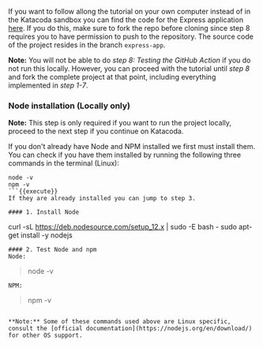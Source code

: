 If you want to follow allong the tutorial on your own computer instead of in the Katacoda sandbox you can find the code for the Express application [here](https://github.com/nwessman/katacoda-scenarios/tree/express-app). If you do this, make sure to fork the repo before cloning since step 8 requires you to have permission to push to the repository. The source code of the project resides in the branch `express-app`.

**Note:** You will not be able to do *step 8: Testing the GitHub Action* if you do not run this locally. However, you can proceed with the tutorial until *step 8* and fork the complete project at that point, including everything implemented in *step 1-7*.

### Node installation (Locally only)

**Note:** This step is only required if you want to run the project locally, proceed to the next step if you continue on Katacoda.

If you don't already have Node and NPM installed we first must install them. You can check if you have them installed by running the following three commands in the terminal (Linux):
```
node -v
npm -v
```{{execute}}
If they are already installed you can jump to step 3.

#### 1. Install Node
```
curl -sL https://deb.nodesource.com/setup_12.x | sudo -E bash -
sudo apt-get install -y nodejs
```{{execute}}
#### 2. Test Node and npm
Node:
``` 
> node -v
```{{execute}} 
NPM:
```
> npm -v
```{{execute}}

**Note:** Some of these commands used above are Linux specific, consult the [official documentation](https://nodejs.org/en/download/) for other OS support.

